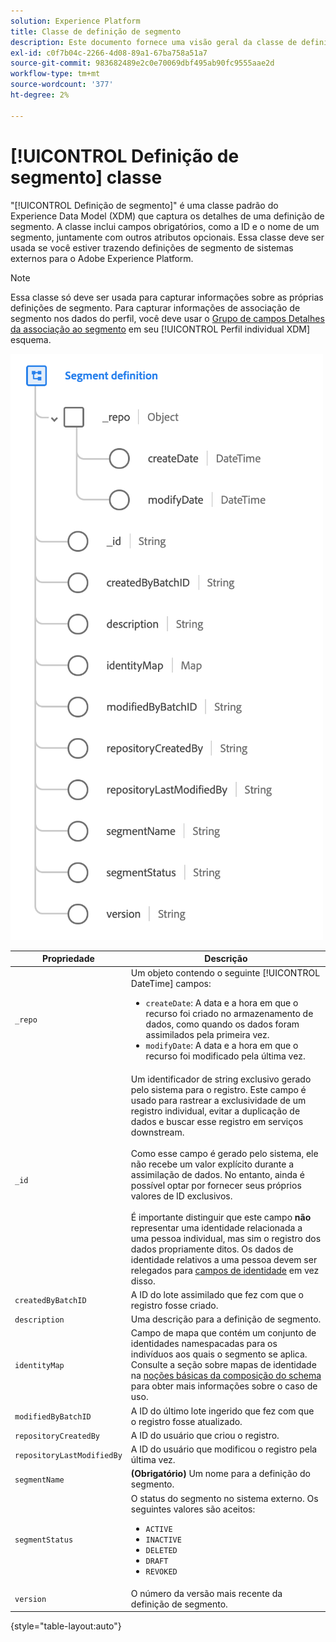 ```yaml
---
solution: Experience Platform
title: Classe de definição de segmento
description: Este documento fornece uma visão geral da classe de definição de segmento no Experience Data Model (XDM).
exl-id: c0f7b04c-2266-4d08-89a1-67ba758a51a7
source-git-commit: 983682489e2c0e70069dbf495ab90fc9555aae2d
workflow-type: tm+mt
source-wordcount: '377'
ht-degree: 2%

---
```


# [!UICONTROL Definição de segmento] classe

&quot;[!UICONTROL Definição de segmento]&quot; é uma classe padrão do Experience Data Model (XDM) que captura os detalhes de uma definição de segmento. A classe inclui campos obrigatórios, como a ID e o nome de um segmento, juntamente com outros atributos opcionais. Essa classe deve ser usada se você estiver trazendo definições de segmento de sistemas externos para o Adobe Experience Platform.

>[!NOTE]
>
>Essa classe só deve ser usada para capturar informações sobre as próprias definições de segmento. Para capturar informações de associação de segmento nos dados do perfil, você deve usar o [Grupo de campos Detalhes da associação ao segmento](../field-groups/profile/segmentation.md) em seu [!UICONTROL Perfil individual XDM] esquema.

![](../images/classes/segment-definition.png)

| Propriedade | Descrição |
| --- | --- |
| `_repo` | Um objeto contendo o seguinte [!UICONTROL DateTime] campos: <ul><li>`createDate`: A data e a hora em que o recurso foi criado no armazenamento de dados, como quando os dados foram assimilados pela primeira vez.</li><li>`modifyDate`: A data e a hora em que o recurso foi modificado pela última vez.</li></ul> |
| `_id` | Um identificador de string exclusivo gerado pelo sistema para o registro. Este campo é usado para rastrear a exclusividade de um registro individual, evitar a duplicação de dados e buscar esse registro em serviços downstream.<br><br>Como esse campo é gerado pelo sistema, ele não recebe um valor explícito durante a assimilação de dados. No entanto, ainda é possível optar por fornecer seus próprios valores de ID exclusivos.<br><br>É importante distinguir que este campo **não** representar uma identidade relacionada a uma pessoa individual, mas sim o registro dos dados propriamente ditos. Os dados de identidade relativos a uma pessoa devem ser relegados para [campos de identidade](../schema/composition.md#identity) em vez disso. |
| `createdByBatchID` | A ID do lote assimilado que fez com que o registro fosse criado. |
| `description` | Uma descrição para a definição de segmento. |
| `identityMap` | Campo de mapa que contém um conjunto de identidades namespacadas para os indivíduos aos quais o segmento se aplica. Consulte a seção sobre mapas de identidade na [noções básicas da composição do schema](../schema/composition.md#identityMap) para obter mais informações sobre o caso de uso. |
| `modifiedByBatchID` | A ID do último lote ingerido que fez com que o registro fosse atualizado. |
| `repositoryCreatedBy` | A ID do usuário que criou o registro. |
| `repositoryLastModifiedBy` | A ID do usuário que modificou o registro pela última vez. |
| `segmentName` | **(Obrigatório)** Um nome para a definição do segmento. |
| `segmentStatus` | O status do segmento no sistema externo. Os seguintes valores são aceitos: <ul><li>`ACTIVE`</li><li>`INACTIVE`</li><li>`DELETED`</li><li>`DRAFT`</li><li>`REVOKED`</li></ul> |
| `version` | O número da versão mais recente da definição de segmento. |

{style=&quot;table-layout:auto&quot;}
